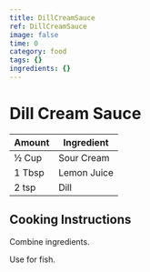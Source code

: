 ```yaml
---
title: DillCreamSauce
ref: DillCreamSauce
image: false
time: 0
category: food
tags: {}
ingredients: {}
---
```

# Dill Cream Sauce  
  
|Amount|Ingredient|  
|----|----|  
½ Cup | Sour Cream  
1 Tbsp | Lemon Juice  
2 tsp | Dill  
  
## Cooking Instructions  
Combine ingredients.  
  
Use for fish.  
  